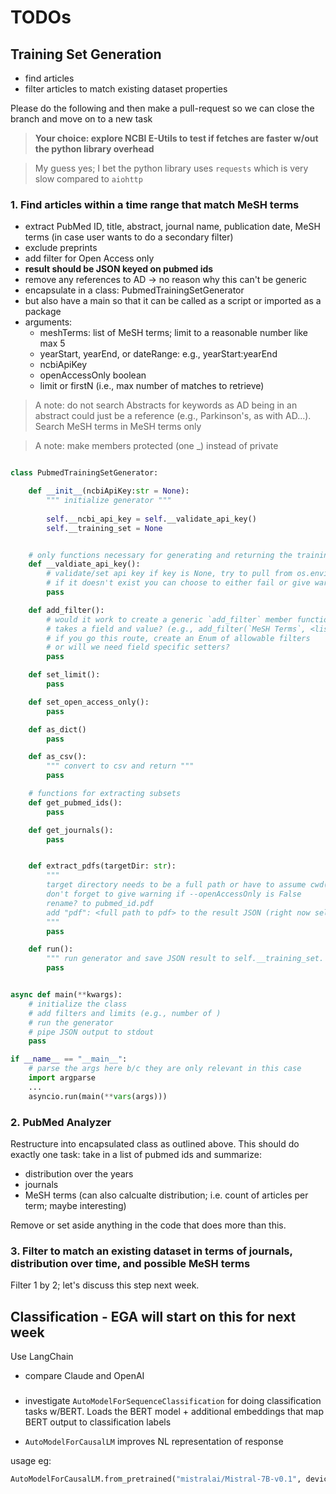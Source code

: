 # TODOs

## Training Set Generation

* find articles
* filter articles to match existing dataset properties

Please do the following and then make a pull-request so we can close the branch and move on to a new task

> **Your choice: explore NCBI E-Utils to test if fetches are faster w/out the python library overhead**

> My guess yes; I bet the python library uses `requests` which is very slow compared to `aiohttp`
  
### 1. Find articles within a time range that match MeSH terms

* extract PubMed ID, title, abstract, journal name, publication date, MeSH terms (in case user wants to do a secondary filter)
* exclude preprints
* add filter for Open Access only
* **result should be JSON keyed on pubmed ids**
* remove any references to AD -> no reason why this can't be generic
* encapsulate in a class: PubmedTrainingSetGenerator
* but also have a main so that it can be called as a script or imported as a package
* arguments:
  * meshTerms: list of MeSH terms; limit to a reasonable number like max 5
  * yearStart, yearEnd, or dateRange: e.g., yearStart:yearEnd
  * ncbiApiKey
  * openAccessOnly boolean
  * limit or firstN (i.e., max number of matches to retrieve)


> A note: do not search Abstracts for keywords as AD  being in an abstract could just be a reference (e.g., Parkinson's, as with AD...).  Search MeSH terms in MeSH terms only

> A note: make members protected (one _) instead of private

```python

class PubmedTrainingSetGenerator:

    def __init__(ncbiApiKey:str = None):
        """ initialize generator """
    
        self.__ncbi_api_key = self.__validate_api_key()
        self.__training_set = None


    # only functions necessary for generating and returning the training dataset
    def __valdiate_api_key():
        # validate/set api key if key is None, try to pull from os.environ; 
        # if it doesn't exist you can choose to either fail or give warning that it will run slow and add wait between requests
        pass 

    def add_filter():
        # would it work to create a generic `add_filter` member function that 
        # takes a field and value? (e.g., add_filter(`MeSH Terms`, <list_of_mesh_terms>))
        # if you go this route, create an Enum of allowable filters
        # or will we need field specific setters?
        pass

    def set_limit():
        pass

    def set_open_access_only():
        pass

    def as_dict()
        pass

    def as_csv():
        """ convert to csv and return """
        pass

    # functions for extracting subsets
    def get_pubmed_ids():
        pass

    def get_journals():
        pass


    def extract_pdfs(targetDir: str):
        """ 
        target directory needs to be a full path or have to assume cwd()? choose how to handle
        don't forget to give warning if --openAccessOnly is False
        rename? to pubmed_id.pdf 
        add "pdf": <full path to pdf> to the result JSON (right now self.__training_set)
        """ 
        pass

    def run():
        """ run generator and save JSON result to self.__training_set.  This will let us encapsulate getters """
        pass


async def main(**kwargs):
    # initialize the class
    # add filters and limits (e.g., number of )
    # run the generator
    # pipe JSON output to stdout
    pass

if __name__ == "__main__":
    # parse the args here b/c they are only relevant in this case
    import argparse
    ...
    asyncio.run(main(**vars(args)))
```

### 2. PubMed Analyzer

Restructure into encapsulated class as outlined above.  This should do exactly one task: take in a list of pubmed ids and summarize:

* distribution over the years
* journals
* MeSH terms (can also calcualte distribution; i.e. count of articles per term;  maybe interesting)

Remove or set aside anything in the code that does more than this.

### 3. Filter to match an existing dataset in terms of journals, distribution over time, and possible MeSH terms

Filter 1 by 2; let's discuss this step next week.

## Classification - EGA will start on this for next week

Use LangChain

* compare Claude and OpenAI

### 


* investigate `AutoModelForSequenceClassification` for doing  classification tasks w/BERT.  Loads the BERT model + additional embeddings that map BERT output to classification labels

* `AutoModelForCausalLM` improves NL representation of response

usage eg:

```python
AutoModelForCausalLM.from_pretrained("mistralai/Mistral-7B-v0.1", device_map="auto")
```